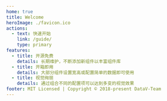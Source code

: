 ```yaml
---
home: true
title: Welcome
heroImage: ./favicon.ico
actions:
  - text: 快速开始
    link: /guide/
    type: primary
features:
  - title: 开源免费
    details: 长期维护，不断添加新组件以丰富组件库
  - title: 开箱即用
    details: 大部分组件设置宽高或配置简单的数据即可使用
  - title: 视觉绚丽
    details: 通过组合不同的配置项可以达到多变的视觉效果
footer: MIT Licensed | Copyright © 2018-present DataV-Team
---
```


